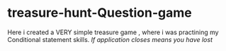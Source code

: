 # treasure-hunt-Question-game
Here i created a VERY simple treasure game , where i was practining my Conditional statement skills. *If application closes means you have lost*
